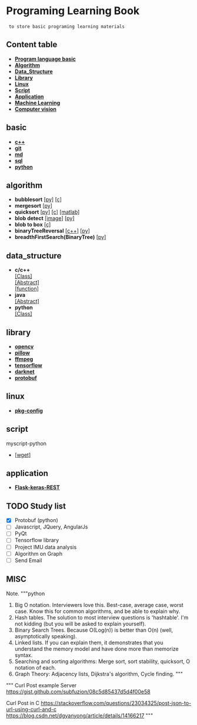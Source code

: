 # Programing Learning Book 

` to store basic programing learning materials`

## Content table  
- **[Program language basic](#basic)**  
- **[Algorithm](#algorithm)**  
- **[Data_Structure](#data_structure)**  
- **[Library](#library)**  
- **[Linux](#linux)**  
- **[Script](#script)**  
- **[Application](#application)**  
- **[Machine Learning](./machine_learning/machine_learning.md)**  
- **[Computer vision](./computer_vision/computer_vision.md)**  

## basic  
- **[c++](./language/C++.md)**  
- **[git](./language/Git-note.md)**  
- **[md](./language/markdown.md)**
- **[sql](./language/database/sql.md)**
- **[python](./language/python.md)**

## algorithm  
- **bubblesort**
[[py]](./algorithm/python/_bubblesort.py)
[[c]](./algorithm/c/_bubblesort.c)
- **mergesort**
[[py]](./algorithm/python/_mergesort.py)
- **quicksort**
[[py]](./algorithm/python/_quicksort.py)
[[c]](./algorithm/c/_quicksort.c)
[[matlab]](./algorithm/matlab/_quicksrot.py)
- **blob detect**
[[image]](./files/imagelist.md#blob)
[[py]](./algorithm/python/_blob_detect.py)
- **blob to box**
[[c]](./algorithm/c/_blobToBox.c)
- **binaryTreeReversal**
[[c++]](./algorithm/c++/binaryTreeReversal.cpp)
[[py]](./algorithm/python/_binarytreereversal.py)
- **breadthFirstSearch(BinaryTree)**
[[py]](./algorithm/python/_breadthfirst.py)

## data_structure
- **c/c++**  
[[Class]](./data_structure/C_C++/typedef.md)  
[[Abstract]](./data_structure/C_C++/abstract.md)  
[[function]](./data_structure/C_C++/void_const.md)  
- **java**  
[[Abstract]](./data_structure/java/abstract_interface.md)
- **python**  
[[Class]](./data_structure/python/class.md)  

## library 
- **[opencv](./library/opencv.md)**  
- **[pillow](./library/pillow.md)**  
- **[ffmpeg](./library/ffmpeg.md)**  
- **[tensorflow](./library/tensorflow.md)**  
- **[darknet](./library/darknet.md)**  
- **[protobuf](./library/protobuf.md)**  

## linux 
- **[pkg-config](./linux/pkg-config.md)**  

## script  
myscript-python
- [[wget]](./script/wget.py)

## application  
- **[Flask-keras-REST](./application/flask_keras_rest.md)**  

## TODO Study list
- [x] Protobuf (python)
- [ ] Javascript, JQuery, AngularJs
- [ ] PyQt  
- [ ] Tensorflow library  
- [ ] Project IMU data analysis  
- [ ] Algorithm on Graph  
- [ ] Send Email

## MISC

Note.
"""python
1)  Big O notation.  Interviewers love this.  Best-case, average case, worst case.  Know this for common algorithms, and be able to explain why.
2)  Hash tables.  The solution to most interview questions is 'hashtable'.  I'm not kidding (but you will be asked to explain yourself).
3)  Binary Search Trees.  Because O(Log(n)) is better than O(n) (well, asymptotically speaking).
4)  Linked lists.  If you can explain them, it demonstrates that you understand the memory model and have done more than memorize syntax.
5)  Searching and sorting algorithms:  Merge sort, sort stability, quicksort, O notation of each.
6)  Graph Theory: Adjacency lists, Dijkstra's algorithm, Cycle finding.
"""

"""
Curl Post example Server 
https://gist.github.com/subfuzion/08c5d85437d5d4f00e58

Curl Post in C
https://stackoverflow.com/questions/23034325/post-json-to-url-using-curl-and-c
https://blog.csdn.net/dgyanyong/article/details/14166217
"""



